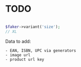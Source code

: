 # TODO

```php

$faker->variant('size');
// XL

```

Data to add:
```text
- EAN, ISBN, UPC via generators
- image url
- product url key
```